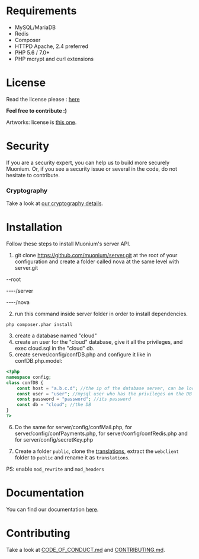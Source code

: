 # Requirements
- MySQL/MariaDB
- Redis
- Composer
- HTTPD Apache, 2.4 preferred
- PHP 5.6 / 7.0+
- PHP mcrypt and curl extensions

# License
Read the license please : [here](https://raw.githubusercontent.com/muonium/server/master/LICENSE)

**Feel free to contribute :)**

Artworks: license is [this one](https://creativecommons.org/licenses/by-sa/4.0/legalcode).

# Security
If you are a security expert, you can help us to build more securely Muonium.
Or, if you see a security issue or several in the code, do not hesitate to contribute.

### Cryptography
Take a look at [our cryptography details](https://github.com/muonium/whitepaper/blob/master/main.pdf).

# Installation
Follow these steps to install Muonium's server API.
1. git clone https://github.com/muonium/server.git at the root of your configuration and create a folder called nova at the same level with server.git

--root

----/server

----/nova

2. run this command inside server folder in order to install dependencies.
```
php composer.phar install
```
3. create a database named "cloud"
4. create an user for the "cloud" database, give it all the privileges, and exec cloud.sql in the "cloud" db.
5. create server/config/confDB.php and configure it like in confDB.php.model:
```php
<?php
namespace config;
class confDB {
	const host = "a.b.c.d"; //the ip of the database server, can be localhost/127.0.0.1
	const user = "user"; //mysql user who has the privileges on the DB "cloud"
	const password = "password"; //its password
	const db = "cloud"; //the DB
}
?>
```
6. Do the same for server/config/confMail.php, for server/config/confPayments.php, for server/config/confRedis.php and for server/config/secretKey.php

7. Create a folder `public`, clone the [translations](https://github.com/muonium/translations), extract the `webclient` folder to `public` and rename it as `translations`.

PS: enable `mod_rewrite` and `mod_headers`

# Documentation
You can find our documentation [here](https://muonium.github.io/docs/).

# Contributing
Take a look at [CODE_OF_CONDUCT.md](https://github.com/muonium/server/blob/master/CODE_OF_CONDUCT.md) and [CONTRIBUTING.md](https://github.com/muonium/server/blob/master/CONTRIBUTING.md).
